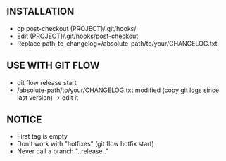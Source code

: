 INSTALLATION
------------

* cp post-checkout (PROJECT)/.git/hooks/
* Edit (PROJECT)/.git/hooks/post-checkout 
* Replace path_to_changelog=/absolute-path/to/your/CHANGELOG.txt


USE WITH GIT FLOW
-----------------

* git flow release start <tag>
* /absolute-path/to/your/CHANGELOG.txt modified (copy git logs since last version) -> edit it


NOTICE
------

* First tag is empty
* Don't work with "hotfixes" (git flow hotfix start)
* Never call a branch "..release.."
